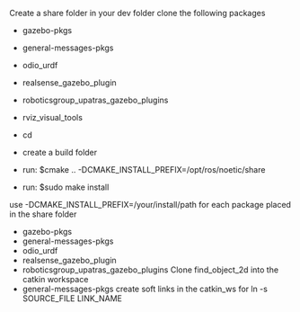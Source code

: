 Create a share folder in your dev folder
clone the following packages
- gazebo-pkgs
- general-messages-pkgs
- odio_urdf
- realsense_gazebo_plugin
- roboticsgroup_upatras_gazebo_plugins
- rviz_visual_tools

- cd <package name>
- create a build folder
- run: $cmake .. -DCMAKE_INSTALL_PREFIX=/opt/ros/noetic/share
- run: $sudo make install

use -DCMAKE_INSTALL_PREFIX=/your/install/path for each package placed in the share folder
- gazebo-pkgs
- general-messages-pkgs
- odio_urdf
- realsense_gazebo_plugin
- roboticsgroup_upatras_gazebo_plugins
Clone find_object_2d into the catkin workspace
 - general-messages-pkgs
create soft links in the catkin_ws for ln -s SOURCE_FILE LINK_NAME
